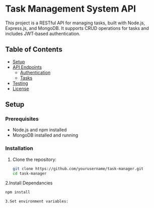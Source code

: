 # Task Management System API

This project is a RESTful API for managing tasks, built with Node.js, Express.js, and MongoDB. It supports CRUD operations for tasks and includes JWT-based authentication.

## Table of Contents

- [Setup](#setup)
- [API Endpoints](#api-endpoints)
  - [Authentication](#authentication)
  - [Tasks](#tasks)
- [Testing](#testing)
- [License](#license)

## Setup

### Prerequisites

- Node.js and npm installed
- MongoDB installed and running

### Installation

1. Clone the repository:
   ```bash
   git clone https://github.com/yourusername/task-manager.git
   cd task-manager

2.Install Dependancies
  ```bash
  npm install
  
3.Set environment variables: